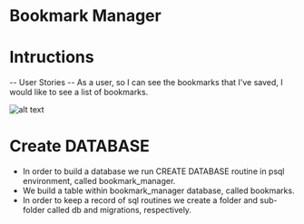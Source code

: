 # Bookmark Manager

# Intructions


-- User Stories --
As a user,
so I can see the bookmarks that I've saved,
I would like to see a list of bookmarks.

![alt text](/../bookmark_manager/lib/assets/user_story_1.png)

# Create DATABASE
- In order to build a database we run CREATE DATABASE routine in psql environment, called bookmark_manager.
- We build a table within bookmark_manager database, called bookmarks.
- In order to keep a record of sql routines we create a folder and sub-folder called db and migrations, respectively.

